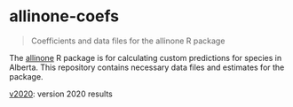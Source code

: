 # allinone-coefs
> Coefficients and data files for the allinone R package

The [allinone](https://abbiodiversity.github.io/allinone/) R package is for calculating custom predictions for species in Alberta. This repository contains necessary data files and estimates for the package.

[v2020](./v2020/): version 2020 results

